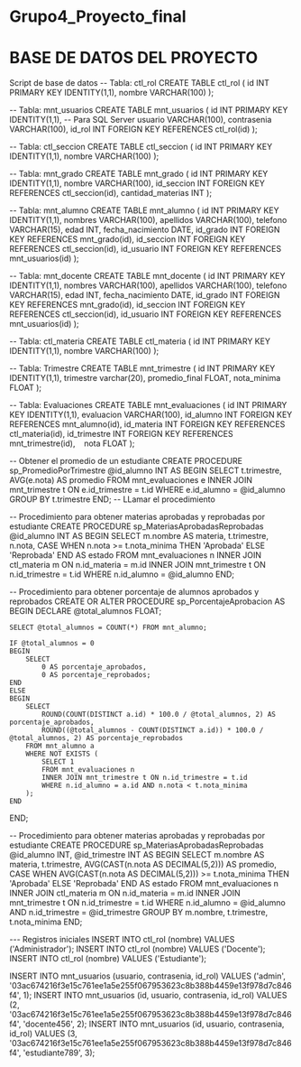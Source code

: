 # Grupo4_Proyecto_final
# BASE DE DATOS DEL PROYECTO 
Script de base de datos -- Tabla: ctl_rol
CREATE TABLE ctl_rol (
    id INT PRIMARY KEY IDENTITY(1,1),
    nombre VARCHAR(100)
);

-- Tabla: mnt_usuarios
CREATE TABLE mnt_usuarios (
    id INT PRIMARY KEY IDENTITY(1,1), -- Para SQL Server
    usuario VARCHAR(100),
    contrasenia VARCHAR(100),
    id_rol INT FOREIGN KEY REFERENCES ctl_rol(id)
);

-- Tabla: ctl_seccion
CREATE TABLE ctl_seccion (
    id INT PRIMARY KEY IDENTITY(1,1),
    nombre VARCHAR(100)
);

-- Tabla: mnt_grado
CREATE TABLE mnt_grado (
    id INT PRIMARY KEY IDENTITY(1,1),
    nombre VARCHAR(100),
    id_seccion INT FOREIGN KEY REFERENCES ctl_seccion(id),
    cantidad_materias INT
);

-- Tabla: mnt_alumno
CREATE TABLE mnt_alumno (
    id INT PRIMARY KEY IDENTITY(1,1),
    nombres VARCHAR(100),
    apellidos VARCHAR(100),
    telefono VARCHAR(15),
    edad INT,
    fecha_nacimiento DATE,
    id_grado INT FOREIGN KEY REFERENCES mnt_grado(id),
    id_seccion INT FOREIGN KEY REFERENCES ctl_seccion(id),
    id_usuario INT FOREIGN KEY REFERENCES mnt_usuarios(id)
);

-- Tabla: mnt_docente
CREATE TABLE mnt_docente (
    id INT PRIMARY KEY IDENTITY(1,1),
    nombres VARCHAR(100),
    apellidos VARCHAR(100),
    telefono VARCHAR(15),
    edad INT,
    fecha_nacimiento DATE,
    id_grado INT FOREIGN KEY REFERENCES mnt_grado(id),
    id_seccion INT FOREIGN KEY REFERENCES ctl_seccion(id),
    id_usuario INT FOREIGN KEY REFERENCES mnt_usuarios(id)
);

-- Tabla: ctl_materia
CREATE TABLE ctl_materia (
    id INT PRIMARY KEY IDENTITY(1,1),
    nombre VARCHAR(100)
);

-- Tabla: Trimestre
CREATE TABLE mnt_trimestre (
    id INT PRIMARY KEY IDENTITY(1,1),
    trimestre varchar(20),
    promedio_final FLOAT,
    nota_minima FLOAT
);

-- Tabla: Evaluaciones
CREATE TABLE mnt_evaluaciones (
    id INT PRIMARY KEY IDENTITY(1,1),
    evaluacion VARCHAR(100),
    id_alumno INT FOREIGN KEY REFERENCES mnt_alumno(id),
    id_materia INT FOREIGN KEY REFERENCES ctl_materia(id),
    id_trimestre INT FOREIGN KEY REFERENCES mnt_trimestre(id),
    nota FLOAT
);



-- Obtener el promedio de un estudiante
CREATE PROCEDURE sp_PromedioPorTrimestre
    @id_alumno INT
AS
BEGIN
    SELECT 
        t.trimestre,
        AVG(e.nota) AS promedio
    FROM mnt_evaluaciones e
    INNER JOIN mnt_trimestre t ON e.id_trimestre = t.id
    WHERE e.id_alumno = @id_alumno
    GROUP BY t.trimestre
END;
-- LLamar el procedimiento 

-- Procedimiento para obtener materias aprobadas y reprobadas por estudiante
CREATE PROCEDURE sp_MateriasAprobadasReprobadas
    @id_alumno INT
AS
BEGIN
    SELECT 
        m.nombre AS materia,
        t.trimestre,
        n.nota,
        CASE 
            WHEN n.nota >= t.nota_minima THEN 'Aprobada'
            ELSE 'Reprobada'
        END AS estado
    FROM mnt_evaluaciones n
    INNER JOIN ctl_materia m ON n.id_materia = m.id
    INNER JOIN mnt_trimestre t ON n.id_trimestre = t.id
    WHERE n.id_alumno = @id_alumno
END;


-- Procedimiento para obtener porcentaje de alumnos aprobados y reprobados
CREATE OR ALTER PROCEDURE sp_PorcentajeAprobacion
AS
BEGIN
    DECLARE @total_alumnos FLOAT;

    SELECT @total_alumnos = COUNT(*) FROM mnt_alumno;

    IF @total_alumnos = 0
    BEGIN
        SELECT 
            0 AS porcentaje_aprobados,
            0 AS porcentaje_reprobados;
    END
    ELSE
    BEGIN
        SELECT 
            ROUND(COUNT(DISTINCT a.id) * 100.0 / @total_alumnos, 2) AS porcentaje_aprobados,
            ROUND((@total_alumnos - COUNT(DISTINCT a.id)) * 100.0 / @total_alumnos, 2) AS porcentaje_reprobados
        FROM mnt_alumno a
        WHERE NOT EXISTS (
            SELECT 1
            FROM mnt_evaluaciones n
            INNER JOIN mnt_trimestre t ON n.id_trimestre = t.id
            WHERE n.id_alumno = a.id AND n.nota < t.nota_minima
        );
    END
END;


-- Procedimiento para obtener materias aprobadas y reprobadas por estudiante
CREATE PROCEDURE sp_MateriasAprobadasReprobadas 
    @id_alumno INT,
    @id_trimestre INT
AS
BEGIN
    SELECT 
        m.nombre AS materia,
        t.trimestre,
        AVG(CAST(n.nota AS DECIMAL(5,2))) AS promedio,
        CASE 
            WHEN AVG(CAST(n.nota AS DECIMAL(5,2))) >= t.nota_minima THEN 'Aprobada'
            ELSE 'Reprobada'
        END AS estado
    FROM mnt_evaluaciones n
    INNER JOIN ctl_materia m ON n.id_materia = m.id
    INNER JOIN mnt_trimestre t ON n.id_trimestre = t.id
    WHERE n.id_alumno = @id_alumno
      AND n.id_trimestre = @id_trimestre
    GROUP BY m.nombre, t.trimestre, t.nota_minima
END;

--- Registros iniciales 
INSERT INTO ctl_rol (nombre) VALUES ('Administrador');
INSERT INTO ctl_rol (nombre) VALUES ('Docente');
INSERT INTO ctl_rol (nombre) VALUES ('Estudiante');

INSERT INTO mnt_usuarios (usuario, contrasenia, id_rol) VALUES ('admin', '03ac674216f3e15c761ee1a5e255f067953623c8b388b4459e13f978d7c846f4', 1);
INSERT INTO mnt_usuarios (id, usuario, contrasenia, id_rol) VALUES (2, '03ac674216f3e15c761ee1a5e255f067953623c8b388b4459e13f978d7c846f4', 'docente456', 2);
INSERT INTO mnt_usuarios (id, usuario, contrasenia, id_rol) VALUES (3, '03ac674216f3e15c761ee1a5e255f067953623c8b388b4459e13f978d7c846f4', 'estudiante789', 3);
